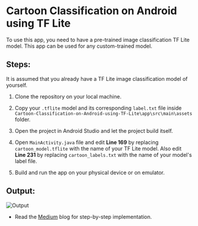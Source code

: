 # Cartoon Classification on Android using TF Lite

To use this app, you need to have a pre-trained image classification TF Lite model. This app can be used for any custom-trained model. 

## Steps:
It is assumed that you already have a TF Lite image classification model of yourself.

1. Clone the repository on your local machine.

2. Copy your `.tflite` model and its corresponding `label.txt` file inside `Cartoon-Classification-on-Android-using-TF-Lite\app\src\main\assets` folder.

3. Open the project in Android Studio and let the project build itself.

4. Open `MainActivity.java` file and edit **Line 169** by replacing `cartoon_model.tflite` with the name of your TF Lite model. Also edit **Line 231** by replacing `cartoon_labels.txt` with the name of your model's label file.

5. Build and run the app on your physical device or on emulator.

## Output:
![Output](app/src/main/res/drawable/output.gif)

- Read the [Medium](https://medium.com/tfug-mumbai-weekly/custom-image-classification-on-android-using-tensorflow-lite-9f9b3917a26f) blog for step-by-step implementation.

